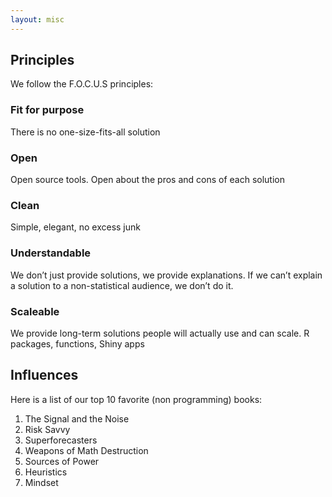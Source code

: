 ```yaml
---
layout: misc
---
```



## Principles

We follow the F.O.C.U.S principles:

### Fit for purpose

There is no one-size-fits-all solution

### Open

Open source tools.
Open about the pros and cons of each solution

### Clean

Simple, elegant, no excess junk

### Understandable

We don’t just provide solutions, we provide explanations. If we can’t explain a solution to a non-statistical audience, we don’t do it.

### Scaleable

We provide long-term solutions people will actually use and can scale.
R packages, functions, Shiny apps


## Influences

Here is a list of our top 10 favorite (non programming) books:

1. The Signal and the Noise
2. Risk Savvy
3. Superforecasters
4. Weapons of Math Destruction
5. Sources of Power
6. Heuristics
7. Mindset

